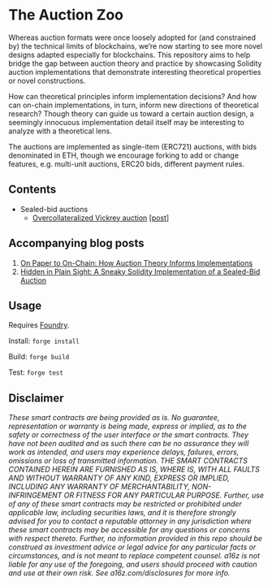 # The Auction Zoo

Whereas auction formats were once loosely adopted for (and constrained by) the technical limits of blockchains, we’re now starting to see more novel designs adapted especially for blockchains. 
This repository aims to help bridge the gap between auction theory and practice by showcasing Solidity auction implementations that demonstrate interesting theoretical properties or novel constructions.

How can theoretical principles inform implementation decisions? 
And how can on-chain implementations, in turn, inform new directions of theoretical research? Though theory can guide us toward a certain auction design, a seemingly innocuous implementation detail itself may be interesting to analyze with a theoretical lens. 

The auctions are implemented as single-item (ERC721) auctions, with bids denominated in ETH, though we encourage forking to add or change features, e.g. multi-unit auctions, ERC20 bids, different payment rules.

## Contents 
- Sealed-bid auctions
  - [Overcollateralized Vickrey auction](./src/sealed-bid/over-collateralized-auction/OverCollateralizedAuction.sol) [[post](https://a16zcrypto.com/how-auction-theory-informs-implementations/)]

## Accompanying blog posts
1. [On Paper to On-Chain: How Auction Theory Informs Implementations
](https://a16zcrypto.com/how-auction-theory-informs-implementations/)
2. [Hidden in Plain Sight: A Sneaky Solidity Implementation of a Sealed-Bid Auction](https://a16zcrypto.com/hidden-in-plain-sight-a-sneaky-solidity-implementation-of-a-sealed-bid-auction/)

## Usage

Requires [Foundry](https://book.getfoundry.sh/getting-started/installation).

Install: `forge install`

Build: `forge build`

Test: `forge test`

## Disclaimer

_These smart contracts are being provided as is. No guarantee, representation or warranty is being made, express or implied, as to the safety or correctness of the user interface or the smart contracts. They have not been audited and as such there can be no assurance they will work as intended, and users may experience delays, failures, errors, omissions or loss of transmitted information. THE SMART CONTRACTS CONTAINED HEREIN ARE FURNISHED AS IS, WHERE IS, WITH ALL FAULTS AND WITHOUT WARRANTY OF ANY KIND, EXPRESS OR IMPLIED, INCLUDING ANY WARRANTY OF MERCHANTABILITY, NON- INFRINGEMENT OR FITNESS FOR ANY PARTICULAR PURPOSE. Further, use of any of these smart contracts may be restricted or prohibited under applicable law, including securities laws, and it is therefore strongly advised for you to contact a reputable attorney in any jurisdiction where these smart contracts may be accessible for any questions or concerns with respect thereto. Further, no information provided in this repo should be construed as investment advice or legal advice for any particular facts or circumstances, and is not meant to replace competent counsel. a16z is not liable for any use of the foregoing, and users should proceed with caution and use at their own risk. See a16z.com/disclosures for more info._
